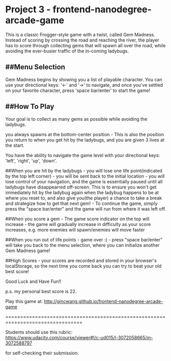 Project 3 - frontend-nanodegree-arcade-game
===============================

This is a classic Frogger-style game with a twist, called Gem Madness.
Instead of scoring by crossing the road and reaching the river, the player has to
score through collecting gems that will spawn all over the road, while avoiding
the ever-busier traffic of the in-coming ladybugs.

##Menu Selection
-----------------

Gem Madness begins by showing you a list of playable character. You can use your
directional keys: '<-' and '->' to navigate, and once you've settled on your
favorite character, press 'space bar/enter' to start the game!

##How To Play
-----------

Your goal is to collect as many gems as possible while avoiding the ladybugs.

you always spawns at the bottom-center position - This is also the position
you return to when you get hit by the ladybugs, and you are given 3 lives at the start.

You have the ability to navigate the game level with your directional keys:
'left', 'right', 'up', 'down'.

##When you are hit by the ladybugs
    - you will lose one life point(indicated by the top left corner)
    - you will be sent back to the initial location
    - you will lose control of your navigation, and the game is essentially
      paused until all ladybugs have disappearred off-screen. This is to ensure
      you won't get immediately hit by the ladybug again when the ladybug happens
      to be at where you reset to, and also give you(the player) a chance to take
      a break and strategize how to get that next gem!
    - To continue the game, simply press the "space bar/enter" and the game will run
      from where it was left off.

##When you score a gem
    - The game score indicator on the top will increase
    - the game will gradually increase in difficulty as your score increases,
      e.g. more enemies will spawn/enemies will move faster

##When you run out of life points
    - game over :(
    - press "space bar/enter" will take you back to the menu selection, where you can
      initialize another Gem Madness game!

##High Scores
    - your scores are recorded and stored in your browser's localStorage, so the next time you come back you can try to beat your old best score!

Good Luck and Have Fun!!


p.s. my personal best score is 22.

Play this game at:
http://gincwang.github.io/frontend-nanodegree-arcade-game

================================================================================

Students should use this rubric: https://www.udacity.com/course/viewer#!/c-ud015/l-3072058665/m-3072588797

for self-checking their submission.
